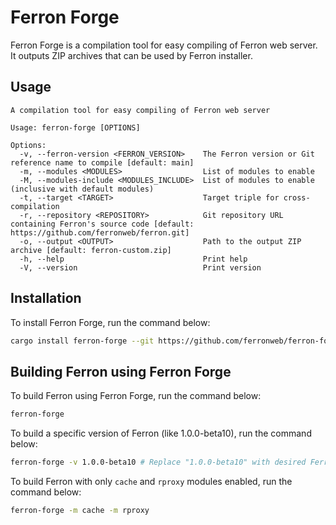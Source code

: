 # Ferron Forge

Ferron Forge is a compilation tool for easy compiling of Ferron web server. It outputs ZIP archives that can be used by Ferron installer.

## Usage

```
A compilation tool for easy compiling of Ferron web server

Usage: ferron-forge [OPTIONS]

Options:
  -v, --ferron-version <FERRON_VERSION>    The Ferron version or Git reference name to compile [default: main]
  -m, --modules <MODULES>                  List of modules to enable
  -M, --modules-include <MODULES_INCLUDE>  List of modules to enable (inclusive with default modules)
  -t, --target <TARGET>                    Target triple for cross-compilation
  -r, --repository <REPOSITORY>            Git repository URL containing Ferron's source code [default: https://github.com/ferronweb/ferron.git]
  -o, --output <OUTPUT>                    Path to the output ZIP archive [default: ferron-custom.zip]
  -h, --help                               Print help
  -V, --version                            Print version
```

## Installation

To install Ferron Forge, run the command below:

```bash
cargo install ferron-forge --git https://github.com/ferronweb/ferron-forge.git
```

## Building Ferron using Ferron Forge

To build Ferron using Ferron Forge, run the command below:

```bash
ferron-forge
```

To build a specific version of Ferron (like 1.0.0-beta10), run the command below:

```bash
ferron-forge -v 1.0.0-beta10 # Replace "1.0.0-beta10" with desired Ferron version
```

To build Ferron with only `cache` and `rproxy` modules enabled, run the command below:

```bash
ferron-forge -m cache -m rproxy
```
